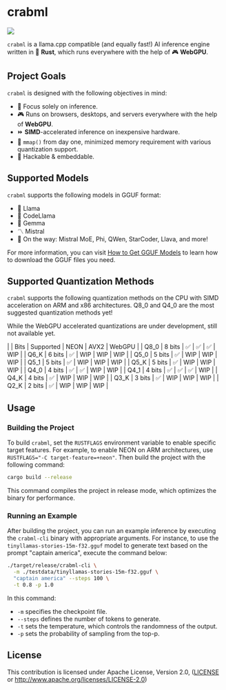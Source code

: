 # crabml

[![](https://img.shields.io/discord/1111711408875393035?logo=discord&label=discord)](https://discord.gg/wbzqddT3QC)

`crabml` is a llama.cpp compatible (and equally fast!) AI inference engine written in 🦀 **Rust**, which runs everywhere with the help of 🎮 **WebGPU**.

## Project Goals

`crabml` is designed with the following objectives in mind:

- 🤖 Focus solely on inference.
- 🎮 Runs on browsers, desktops, and servers everywhere with the help of **WebGPU**.
- ⏩ **SIMD**-accelerated inference on inexpensive hardware.
- 💼 `mmap()` from day one, minimized memory requirement with various quantization support.
- 👾 Hackable & embeddable.

## Supported Models

`crabml` supports the following models in GGUF format:

- 🦙 Llama
- 🦙 CodeLlama
- 🦙 Gemma
- 〽️ Mistral
- 🚄 On the way: Mistral MoE, Phi, QWen, StarCoder, Llava, and more!

For more information, you can visit [How to Get GGUF Models](https://github.com/crabml/crabml/blob/main/docs/how-to-get-gguf-models.md) to learn how to download the GGUF files you need.

## Supported Quantization Methods

`crabml` supports the following quantization methods on the CPU with SIMD acceleration on ARM and x86 architectures.  Q8_0 and Q4_0 are the most suggested quantization methods yet!

While the WebGPU accelerated quantizations are under development, still not available yet.

|      | Bits   | Supported | NEON | AVX2 | WebGPU |
| Q8_0 | 8 bits | ✅         | ✅   | ✅   | WIP    |
| Q6_K | 6 bits | ✅         | WIP  | WIP   | WIP  |
| Q5_0 | 5 bits | ✅         | WIP  | WIP   | WIP  |
| Q5_1 | 5 bits | ✅         | WIP  | WIP   | WIP  |
| Q5_K | 5 bits | ✅         | WIP  | WIP   | WIP  |
| Q4_0 | 4 bits | ✅         | ✅   | WIP   |  WIP  |
| Q4_1 | 4 bits | ✅         | ✅   | ✅    | WIP    |
| Q4_K | 4 bits | ✅         | WIP   | WIP    | WIP    |
| Q3_K | 3 bits | ✅         | WIP   | WIP    | WIP    |
| Q2_K | 2 bits | ✅         | WIP   | WIP    | WIP    |

## Usage

### Building the Project

To build `crabml`, set the `RUSTFLAGS` environment variable to enable specific target features. For example, to enable NEON on ARM architectures, use `RUSTFLAGS="-C target-feature=+neon"`. Then build the project with the following command:

```bash
cargo build --release
```

This command compiles the project in release mode, which optimizes the binary for performance.

### Running an Example

After building the project, you can run an example inference by executing the `crabml-cli` binary with appropriate arguments. For instance, to use the `tinyllamas-stories-15m-f32.gguf` model to generate text based on the prompt "captain america", execute the command below:

```bash
./target/release/crabml-cli \
  -m ./testdata/tinyllamas-stories-15m-f32.gguf \
  "captain america" --steps 100 \
  -t 0.8 -p 1.0
```

In this command:

- `-m` specifies the checkpoint file.
- `--steps` defines the number of tokens to generate.
- `-t` sets the temperature, which controls the randomness of the output.
- `-p` sets the probability of sampling from the top-p.

## License

This contribution is licensed under Apache License, Version 2.0, ([LICENSE](LICENSE) or <http://www.apache.org/licenses/LICENSE-2.0>)
